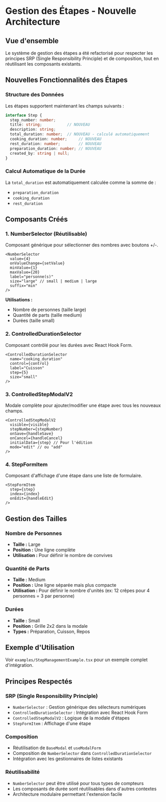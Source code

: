 # Gestion des Étapes - Nouvelle Architecture

## Vue d'ensemble

Le système de gestion des étapes a été refactorisé pour respecter les principes SRP (Single Responsibility Principle) et de composition, tout en réutilisant les composants existants.

## Nouvelles Fonctionnalités des Étapes

### Structure des Données

Les étapes supportent maintenant les champs suivants :

```typescript
interface Step {
  step_number: number;
  title: string;           // NOUVEAU
  description: string;
  total_duration: number;  // NOUVEAU - calculé automatiquement
  cooking_duration: number;     // NOUVEAU
  rest_duration: number;        // NOUVEAU  
  preparation_duration: number; // NOUVEAU
  created_by: string | null;
}
```

### Calcul Automatique de la Durée

La `total_duration` est automatiquement calculée comme la somme de :
- `preparation_duration`
- `cooking_duration` 
- `rest_duration`

## Composants Créés

### 1. NumberSelector (Réutilisable)

Composant générique pour sélectionner des nombres avec boutons +/-.

```tsx
<NumberSelector
  value={4}
  onValueChange={setValue}
  minValue={1}
  maxValue={20}
  label="personne(s)"
  size="large" // small | medium | large
  suffix="min"
/>
```

**Utilisations :**
- Nombre de personnes (taille large)
- Quantité de parts (taille medium)
- Durées (taille small)

### 2. ControlledDurationSelector

Composant contrôlé pour les durées avec React Hook Form.

```tsx
<ControlledDurationSelector
  name="cooking_duration"
  control={control}
  label="Cuisson"
  step={5}
  size="small"
/>
```

### 3. ControlledStepModalV2

Modale complète pour ajouter/modifier une étape avec tous les nouveaux champs.

```tsx
<ControlledStepModalV2
  visible={visible}
  stepNumber={stepNumber}
  onSave={handleSave}
  onCancel={handleCancel}
  initialData={step} // Pour l'édition
  mode="edit" // ou "add"
/>
```

### 4. StepFormItem

Composant d'affichage d'une étape dans une liste de formulaire.

```tsx
<StepFormItem
  step={step}
  index={index}
  onEdit={handleEdit}
/>
```

## Gestion des Tailles

### Nombre de Personnes
- **Taille :** Large
- **Position :** Une ligne complète
- **Utilisation :** Pour définir le nombre de convives

### Quantité de Parts
- **Taille :** Medium  
- **Position :** Une ligne séparée mais plus compacte
- **Utilisation :** Pour définir le nombre d'unités (ex: 12 crêpes pour 4 personnes = 3 par personne)

### Durées
- **Taille :** Small
- **Position :** Grille 2x2 dans la modale
- **Types :** Préparation, Cuisson, Repos

## Exemple d'Utilisation

Voir `examples/StepManagementExample.tsx` pour un exemple complet d'intégration.

## Principes Respectés

### SRP (Single Responsibility Principle)
- `NumberSelector` : Gestion générique des sélecteurs numériques
- `ControlledDurationSelector` : Intégration avec React Hook Form
- `ControlledStepModalV2` : Logique de la modale d'étapes
- `StepFormItem` : Affichage d'une étape

### Composition
- Réutilisation de `BaseModal` et `useModalForm`
- Composition de `NumberSelector` dans `ControlledDurationSelector`
- Intégration avec les gestionnaires de listes existants

### Réutilisabilité
- `NumberSelector` peut être utilisé pour tous types de compteurs
- Les composants de durée sont réutilisables dans d'autres contextes
- Architecture modulaire permettant l'extension facile
